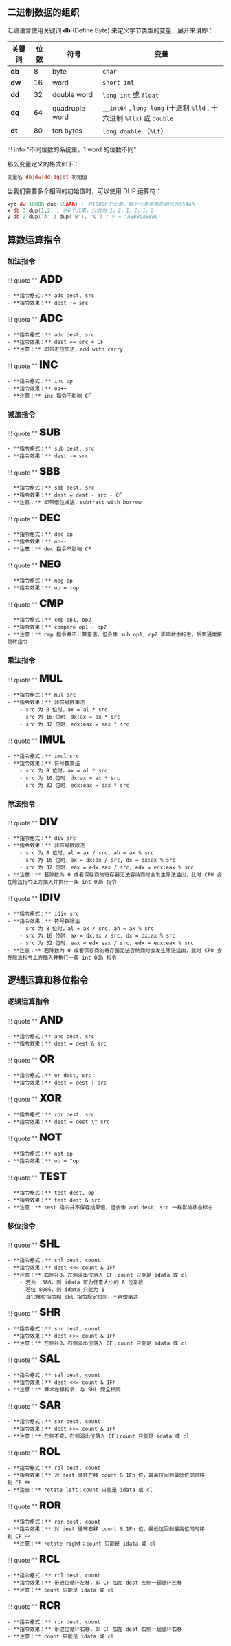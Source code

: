 
## 二进制数据的组织

汇编语言使用关键词 **db** (Define Byte) 来定义字节类型的变量，展开来讲即：

| 关键词    | 位数  | 符号             | 变量                                                            |
| ------ | --- | -------------- | ------------------------------------------------------------- |
| **db** | 8   | byte           | `char`                                                        |
| **dw** | 16  | word           | `short int`                                                   |
| **dd** | 32  | double word    | `long int` 或 `float`                                          |
| **dq** | 64  | quadruple word | `__int64` , `long long` (十进制 `%lld` , 十六进制 `%llx`) 或 `double` |
| **dt** | 80  | ten bytes      | `long double` （`%Lf`）                                         |

!!! info "不同位数的系统重，1 word 的位数不同"

那么变量定义的格式如下：

```asm
变量名 db|dw|dd|dq|dt 初始值
```

当我们需要多个相同的初始值时，可以使用 DUP 运算符：

```asm
xyz dw 1000h dup(55AAh) ; 共1000h个元素，每个元素值都初始化为55AAh
x db 3 dup(1,2) ; 共6个元素，分别为 1，2，1，2，1，2
y db 2 dup('A',3 dup('B'), 'C') ; y = "ABBBCABBBC"
```

## 算数运算指令

### 加法指令

!!! quote ""
	<font style="font-weight: 1000;font-size: 24px">ADD</font>
	
	- **指令格式：** add dest, src
	- **指令效果：** dest += src

!!! quote ""
	<font style="font-weight: 1000;font-size: 24px">ADC</font>
	
	- **指令格式：** adc dest, src
	- **指令效果：** dest += src + CF
	- **注意：** 即带进位加法，add with carry

!!! quote ""
	<font style="font-weight: 1000;font-size: 24px">INC</font>
	
	- **指令格式：** inc op
	- **指令效果：** op++
	- **注意：** inc 指令不影响 CF

### 减法指令

!!! quote ""
	<font style="font-weight: 1000;font-size: 24px">SUB</font>
	
	- **指令格式：** sub dest, src
	- **指令效果：** dest -= src

!!! quote ""
	<font style="font-weight: 1000;font-size: 24px">SBB</font>
	
	- **指令格式：** sbb dest, src
	- **指令效果：** dest = dest - src - CF
	- **注意：** 即带借位减法，subtract with borrow

!!! quote ""
	<font style="font-weight: 1000;font-size: 24px">DEC</font>
	
	- **指令格式：** dec op
	- **指令效果：** op--
	- **注意：** dec 指令不影响 CF

!!! quote ""
	<font style="font-weight: 1000;font-size: 24px">NEG</font>
	
	- **指令格式：** neg op
	- **指令效果：** op = -op

!!! quote ""
	<font style="font-weight: 1000;font-size: 24px">CMP</font>
	
	- **指令格式：** cmp op1, op2
	- **指令效果：** compare op1 - op2
	- **注意：** cmp 指令并不计算差值，但会像 sub op1, op2 影响状态标志，后面通常接跳转指令

### 乘法指令

!!! quote ""
	<font style="font-weight: 1000;font-size: 24px">MUL</font>
	
	- **指令格式：** mul src
	- **指令效果：** 非符号数乘法
		- src 为 8 位时，ax = al * src
		- src 为 16 位时，dx:ax = ax * src
		- src 为 32 位时，edx:eax = eax * src

!!! quote ""
	<font style="font-weight: 1000;font-size: 24px">IMUL</font>
	
	- **指令格式：** imul src
	- **指令效果：** 符号数乘法
		- src 为 8 位时，ax = al * src
		- src 为 16 位时，dx:ax = ax * src
		- src 为 32 位时，edx:eax = eax * src

### 除法指令

!!! quote ""
	<font style="font-weight: 1000;font-size: 24px">DIV</font>
	
	- **指令格式：** div src
	- **指令效果：** 非符号数除法
		- src 为 8 位时，al = ax / src, ah = ax % src
		- src 为 16 位时，ax = dx:ax / src, dx = dx:ax % src
		- src 为 32 位时，eax = edx:eax / src, edx = edx:eax % src
	- **注意：** 若除数为 0 或者保存商的寄存器无法容纳商时会发生除法溢出，此时 CPU 会在除法指令上方插入并执行一条 int 00h 指令


!!! quote ""
	<font style="font-weight: 1000;font-size: 24px">IDIV</font>
	
	- **指令格式：** idiv src
	- **指令效果：** 符号数除法
		- src 为 8 位时，al = ax / src, ah = ax % src
		- src 为 16 位时，ax = dx:ax / src, dx = dx:ax % src
		- src 为 32 位时，eax = edx:eax / src, edx = edx:eax % src
	- **注意：** 若除数为 0 或者保存商的寄存器无法容纳商时会发生除法溢出，此时 CPU 会在除法指令上方插入并执行一条 int 00h 指令

## 逻辑运算和移位指令

### 逻辑运算指令

!!! quote ""
	<font style="font-weight: 1000;font-size: 24px">AND</font>
	
	- **指令格式：** and dest, src
	- **指令效果：** dest = dest & src

!!! quote ""
	<font style="font-weight: 1000;font-size: 24px">OR</font>
	
	- **指令格式：** or dest, src
	- **指令效果：** dest = dest | src

!!! quote ""
	<font style="font-weight: 1000;font-size: 24px">XOR</font>
	
	- **指令格式：** xor dest, src
	- **指令效果：** dest = dest \^ src

!!! quote ""
	<font style="font-weight: 1000;font-size: 24px">NOT</font>
	
	- **指令格式：** not op
	- **指令效果：** op = ^op

!!! quote ""
	<font style="font-weight: 1000;font-size: 24px">TEST</font>
	
	- **指令格式：** test dest, op
	- **指令效果：** test dest & src
	- **注意：** test 指令并不保存结果值，但会像 and dest, src 一样影响状态标志

### 移位指令

!!! quote ""
	<font style="font-weight: 1000;font-size: 24px">SHL</font>
	
	- **指令格式：** shl dest, count
	- **指令效果：** dest <<= count & 1Fh
	- **注意：** 右侧补0，左侧溢出位落入 CF；count 只能是 idata 或 cl
		- 若为 .386，则 idata 可为任意大小的 8 位常数
		- 若位 8086，则 idata 只能为 1
		- 其它移位指令和 shl 指令规定相同，不再做阐述

!!! quote ""
	<font style="font-weight: 1000;font-size: 24px">SHR</font>
	
	- **指令格式：** shr dest, count
	- **指令效果：** dest >>= count & 1Fh
	- **注意：** 左侧补0，右侧溢出位落入 CF；count 只能是 idata 或 cl

!!! quote ""
	<font style="font-weight: 1000;font-size: 24px">SAL</font>
	
	- **指令格式：** sal dest, count
	- **指令效果：** dest <<= count & 1Fh
	- **注意：** 算术左移指令，与 SHL 完全相同

!!! quote ""
	<font style="font-weight: 1000;font-size: 24px">SAR</font>
	
	- **指令格式：** sar dest, count
	- **指令效果：** dest >>= count & 1Fh
	- **注意：** 左侧不变，右侧溢出位落入 CF；count 只能是 idata 或 cl

!!! quote ""
	<font style="font-weight: 1000;font-size: 24px">ROL</font>
	
	- **指令格式：** rol dest, count
	- **指令效果：** 对 dest 循环左移 count & 1Fh 位，最高位回到最低位同时移到 CF 中
	- **注意：** rotate left；count 只能是 idata 或 cl

!!! quote ""
	<font style="font-weight: 1000;font-size: 24px">ROR</font>
	
	- **指令格式：** ror dest, count
	- **指令效果：** 对 dest 循环右移 count & 1Fh 位，最低位回到最高位同时移到 CF 中
	- **注意：** rotate right；count 只能是 idata 或 cl

!!! quote ""
	<font style="font-weight: 1000;font-size: 24px">RCL</font>
	
	- **指令格式：** rcl dest, count
	- **指令效果：** 带进位循环左移，即 CF 加在 dest 左侧一起循环左移
	- **注意：** count 只能是 idata 或 cl

!!! quote ""
	<font style="font-weight: 1000;font-size: 24px">RCR</font>
	
	- **指令格式：** rcr dest, count
	- **指令效果：** 带进位循环右移，即 CF 加在 dest 右侧一起循环右移
	- **注意：** count 只能是 idata 或 cl

